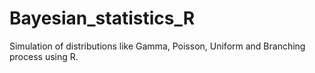 # Bayesian_statistics_R
Simulation of distributions like Gamma, Poisson, Uniform and Branching process using R.